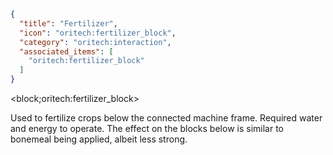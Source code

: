 ```json
{
  "title": "Fertilizer",
  "icon": "oritech:fertilizer_block",
  "category": "oritech:interaction",
  "associated_items": [
    "oritech:fertilizer_block"
  ]
}
```

<block;oritech:fertilizer_block>

Used to fertilize crops below the connected machine frame. Required water and energy to operate. The effect on the blocks below is similar to bonemeal being applied, albeit less strong.